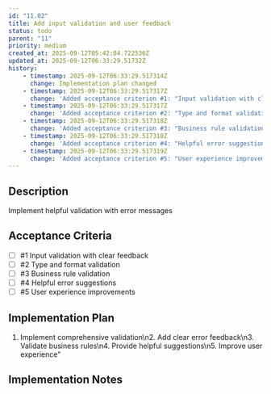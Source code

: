 ```yaml
---
id: "11.02"
title: Add input validation and user feedback
status: todo
parent: "11"
priority: medium
created_at: 2025-09-12T05:42:04.722536Z
updated_at: 2025-09-12T06:33:29.51732Z
history:
    - timestamp: 2025-09-12T06:33:29.517314Z
      change: Implementation plan changed
    - timestamp: 2025-09-12T06:33:29.517317Z
      change: 'Added acceptance criterion #1: "Input validation with clear feedback"'
    - timestamp: 2025-09-12T06:33:29.517317Z
      change: 'Added acceptance criterion #2: "Type and format validation"'
    - timestamp: 2025-09-12T06:33:29.517318Z
      change: 'Added acceptance criterion #3: "Business rule validation"'
    - timestamp: 2025-09-12T06:33:29.517318Z
      change: 'Added acceptance criterion #4: "Helpful error suggestions"'
    - timestamp: 2025-09-12T06:33:29.517319Z
      change: 'Added acceptance criterion #5: "User experience improvements"'
---
```

## Description

Implement helpful validation with error messages

## Acceptance Criteria
<!-- AC:BEGIN -->

- [ ] #1 Input validation with clear feedback
- [ ] #2 Type and format validation
- [ ] #3 Business rule validation
- [ ] #4 Helpful error suggestions
- [ ] #5 User experience improvements

<!-- AC:END -->

## Implementation Plan

1. Implement comprehensive validation\n2. Add clear error feedback\n3. Validate business rules\n4. Provide helpful suggestions\n5. Improve user experience"

## Implementation Notes


